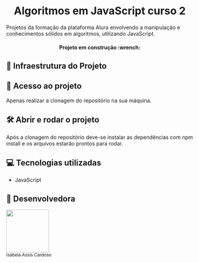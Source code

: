 
<h1 align="center">  Algoritmos em JavaScript curso 2 </h1>

Projetos da formação da plataforma Alura envolvendo a manipulação e conhecimentos sólidos em algoritmos, utilizando JavaScript.

  <h4 align="center"> 
      Projeto em construção  :wrench:
</h4>

##  :mag_right: Infraestrutura do Projeto


## 📁 Acesso ao projeto

Apenas realizar a clonagem do repositório na sua máquina.

## 🛠️ Abrir e rodar o projeto

Após a clonagem do repositório deve-se instalar as dependências com npm install  e os arquivos estarão prontos para rodar.



## :computer: Tecnologias utilizadas
- JavaScript


  
 
##  :woman: Desenvolvedora
 
 [<img src="https://avatars.githubusercontent.com/u/66324902?v=4" width=115><br><sub>Isabela Assis Cardoso</sub>](https://github.com/IsabelaAC) 
